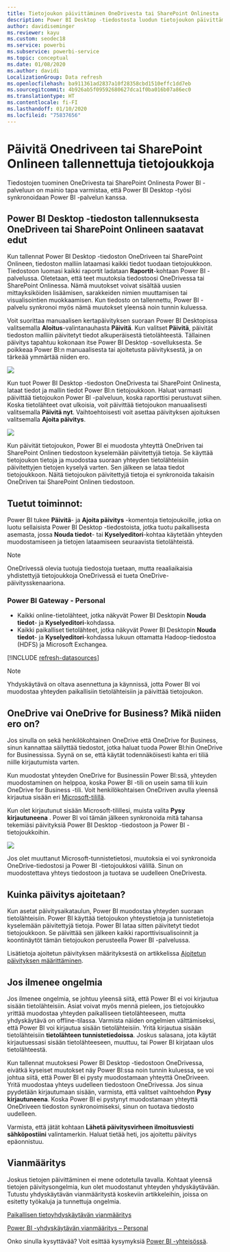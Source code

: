 ```yaml
---
title: Tietojoukon päivittäminen OneDrivesta tai SharePoint Onlinesta
description: Power BI Desktop -tiedostosta luodun tietojoukon päivittäminen – OneDrive tai SharePoint Online
author: davidiseminger
ms.reviewer: kayu
ms.custom: seodec18
ms.service: powerbi
ms.subservice: powerbi-service
ms.topic: conceptual
ms.date: 01/08/2020
ms.author: davidi
LocalizationGroup: Data refresh
ms.openlocfilehash: ba911361ad2837a10f28358cbd1510effc1dd7eb
ms.sourcegitcommit: 4b926ab5f09592680627dca1f0ba016b07a86ec0
ms.translationtype: HT
ms.contentlocale: fi-FI
ms.lasthandoff: 01/10/2020
ms.locfileid: "75837656"
---
```

# <a name="refresh-a-dataset-stored-on-onedrive-or-sharepoint-online"></a>Päivitä Onedriveen tai SharePoint Onlineen tallennettuja tietojoukkoja
Tiedostojen tuominen OneDrivesta tai SharePoint Onlinesta Power BI -palveluun on mainio tapa varmistaa, että Power BI Desktop -työsi synkronoidaan Power BI -palvelun kanssa.

## <a name="advantages-of-storing-a-power-bi-desktop-file-on-onedrive-or-sharepoint-online"></a>Power BI Desktop -tiedoston tallennuksesta OneDriveen tai SharePoint Onlineen saatavat edut
Kun tallennat Power BI Desktop -tiedoston OneDriveen tai SharePoint Onlineen, tiedoston malliin lataamasi kaikki tiedot tuodaan tietojoukkoon. Tiedostoon luomasi kaikki raportit ladataan **Raportit**-kohtaan Power BI -palvelussa. Oletetaan, että teet muutoksia tiedostoosi OneDrivessa tai SharePoint Onlinessa. Nämä muutokset voivat sisältää uusien mittayksiköiden lisäämisen, sarakkeiden nimien muuttamisen tai visualisointien muokkaamisen. Kun tiedosto on tallennettu, Power BI -palvelu synkronoi myös nämä muutokset yleensä noin tunnin kuluessa.

Voit suorittaa manuaalisen kertapäivityksen suoraan Power BI Desktopissa valitsemalla **Aloitus**-valintanauhasta **Päivitä**. Kun valitset **Päivitä**, päivität tiedoston malliin päivitetyt tiedot alkuperäisestä tietolähteestä. Tällainen päivitys tapahtuu kokonaan itse Power BI Desktop -sovelluksesta. Se poikkeaa Power BI:n manuaalisesta tai ajoitetusta päivityksestä, ja on tärkeää ymmärtää niiden ero.

![](media/refresh-desktop-file-onedrive/pbix-refresh.png)

Kun tuot Power BI Desktop -tiedoston OneDrivesta tai SharePoint Onlinesta, lataat tiedot ja mallin tiedot Power BI:n tietojoukkoon. Haluat varmasti päivittää tietojoukon Power BI -palveluun, koska raporttisi perustuvat siihen. Koska tietolähteet ovat ulkoisia, voit päivittää tietojoukon manuaalisesti valitsemalla **Päivitä nyt**. Vaihtoehtoisesti voit asettaa päivityksen ajoituksen valitsemalla **Ajoita päivitys**. 

![](media/refresh-desktop-file-onedrive/powerbi-service-refresh.png)

Kun päivität tietojoukon, Power BI ei muodosta yhteyttä OneDriven tai SharePoint Onlinen tiedostoon kyselemään päivitettyjä tietoja. Se käyttää tietojoukon tietoja ja muodostaa suoraan yhteyden tietolähteisiin päivitettyjen tietojen kyselyä varten. Sen jälkeen se lataa tiedot tietojoukkoon. Näitä tietojoukon päivitettyjä tietoja ei synkronoida takaisin OneDriven tai SharePoint Onlinen tiedostoon.

## <a name="whats-supported"></a>Tuetut toiminnot:
Power BI tukee **Päivitä**- ja **Ajoita päivitys** -komentoja tietojoukoille, jotka on luotu sellaisista Power BI Desktop -tiedostoista, jotka tuotu paikallisesta asemasta, jossa **Nouda tiedot**- tai **Kyselyeditori**-kohtaa käytetään yhteyden muodostamiseen ja tietojen lataamiseen seuraavista tietolähteistä.

> [!NOTE]
> OneDrivessä olevia tuotuja tiedostoja tuetaan, mutta reaaliaikaisia yhdistettyjä tietojoukkoja OneDrivessä ei tueta OneDrive-päivitysskenaariona.

### <a name="power-bi-gateway---personal"></a>Power BI Gateway - Personal
* Kaikki online-tietolähteet, jotka näkyvät Power BI Desktopin **Nouda tiedot**- ja **Kyselyeditori**-kohdassa.
* Kaikki paikalliset tietolähteet, jotka näkyvät Power BI Desktopin **Nouda tiedot**- ja **Kyselyeditori**-kohdassa lukuun ottamatta Hadoop-tiedostoa (HDFS) ja Microsoft Exchangea.

<!-- Refresh Data sources-->
[!INCLUDE [refresh-datasources](./includes/refresh-datasources.md)]

> [!NOTE]
> Yhdyskäytävä on oltava asennettuna ja käynnissä, jotta Power BI voi muodostaa yhteyden paikallisiin tietolähteisiin ja päivittää tietojoukon.
> 
> 

## <a name="onedrive-or-onedrive-for-business-whats-the-difference"></a>OneDrive vai OneDrive for Business? Mikä niiden ero on?
Jos sinulla on sekä henkilökohtainen OneDrive että OneDrive for Business, sinun kannattaa säilyttää tiedostot, jotka haluat tuoda Power BI:hin OneDrive for Businessissa. Syynä on se, että käytät todennäköisesti kahta eri tiliä niille kirjautumista varten.

Kun muodostat yhteyden OneDrive for Businessiin Power BI:ssä, yhteyden muodostaminen on helppoa, koska Power BI -tili on usein sama tili kuin OneDrive for Business -tili. Voit henkilökohtaisen OneDriven avulla yleensä kirjautua sisään eri [Microsoft-tilillä](https://account.microsoft.com).

Kun olet kirjautunut sisään Microsoft-tilillesi, muista valita **Pysy kirjautuneena** . Power BI voi tämän jälkeen synkronoida mitä tahansa tekemiäsi päivityksiä Power BI Desktop -tiedostoon ja Power BI -tietojoukkoihin.

![](media/refresh-desktop-file-onedrive/refresh_signin_keepmesignedin.png)

Jos olet muuttanut Microsoft-tunnistetietosi, muutoksia ei voi synkronoida OneDrive-tiedostosi ja Power BI -tietojoukkosi välillä. Sinun on muodostettava yhteys tiedostoon ja tuotava se uudelleen OneDrivesta.

## <a name="how-do-i-schedule-refresh"></a>Kuinka päivitys ajoitetaan?
Kun asetat päivitysaikataulun, Power BI muodostaa yhteyden suoraan tietolähteisiin. Power BI käyttää tietojoukon yhteystietoja ja tunnistetietoja kyselemään päivitettyjä tietoja. Power BI lataa sitten päivitetyt tiedot tietojoukkoon. Se päivittää sen jälkeen kaikki raporttivisualisoinnit ja koontinäytöt tämän tietojoukon perusteella Power BI -palvelussa.

Lisätietoja ajoitetun päivityksen määrityksestä on artikkelissa [Ajoitetun päivityksen määrittäminen](refresh-scheduled-refresh.md).

## <a name="when-things-go-wrong"></a>Jos ilmenee ongelmia
Jos ilmenee ongelmia, se johtuu yleensä siitä, että Power BI ei voi kirjautua sisään tietolähteisiin. Asiat voivat myös mennä pieleen, jos tietojoukko yrittää muodostaa yhteyden paikalliseen tietolähteeseen, mutta yhdyskäytävä on offline-tilassa. Varmista näiden ongelmien välttämiseksi, että Power BI voi kirjautua sisään tietolähteisiin. Yritä kirjautua sisään tietolähteisiin **tietolähteen tunnistetiedoissa**. Joskus salasana, jota käytät kirjautuessasi sisään tietolähteeseen, muuttuu, tai Power BI kirjataan ulos tietolähteestä.

Kun tallennat muutoksesi Power BI Desktop -tiedostoon OneDrivessa, eivätkä kyseiset muutokset näy Power BI:ssa noin tunnin kuluessa, se voi johtua siitä, että Power BI ei pysty muodostamaan yhteyttä OneDriveen. Yritä muodostaa yhteys uudelleen tiedostoon OneDrivessa. Jos sinua pyydetään kirjautumaan sisään, varmista, että valitset vaihtoehdon **Pysy kirjautuneena**. Koska Power BI ei pystynyt muodostamaan yhteyttä OneDriveen tiedoston synkronoimiseksi, sinun on tuotava tiedosto uudelleen.

Varmista, että jätät kohtaan **Lähetä päivitysvirheen ilmoitusviesti sähköpostiini** valintamerkin. Haluat tietää heti, jos ajoitettu päivitys epäonnistuu.

## <a name="troubleshooting"></a>Vianmääritys
Joskus tietojen päivittäminen ei mene odotetulla tavalla. Kohtaat yleensä tietojen päivitysongelmia, kun olet muodostanut yhteyden yhdyskäytävään. Tutustu yhdyskäytävän vianmääritystä koskeviin artikkeleihin, joissa on esitetty työkaluja ja tunnettuja ongelmia.

[Paikallisen tietoyhdyskäytävän vianmääritys](service-gateway-onprem-tshoot.md)

[Power BI -yhdyskäytävän vianmääritys – Personal](service-admin-troubleshooting-power-bi-personal-gateway.md)

Onko sinulla kysyttävää? Voit esittää kysymyksiä [Power BI -yhteisössä](https://community.powerbi.com/).


